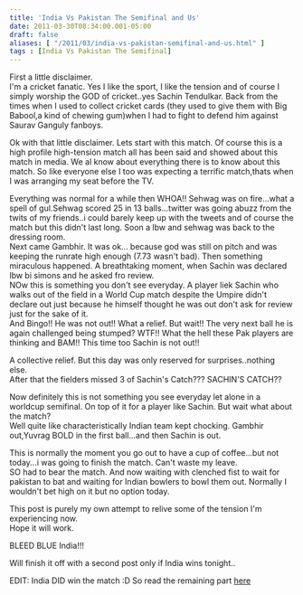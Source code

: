 ```yaml
---
title: 'India Vs Pakistan The Semifinal and Us'
date: 2011-03-30T08:34:00.001-05:00
draft: false
aliases: [ "/2011/03/india-vs-pakistan-semifinal-and-us.html" ]
tags : [India Vs Pakistan The Semifinal]
---
```


First a little disclaimer.  
I'm a cricket fanatic. Yes I like the sport, I like the tension and of course I simply worship the GOD of cricket..yes Sachin Tendulkar. Back from the times when I used to collect cricket cards (they used to give them with Big Babool,a kind of chewing gum)when I had to fight to defend him against Saurav Ganguly fanboys.  
  
Ok with that little disclaimer. Lets start with this match. Of course this is a high profile high-tension match all has been said and showed about this match in media. We al know about everything there is to know about this match. So like everyone else I too was expecting a terrific match,thats when I was arranging my seat before the TV.  
  
Everything was normal for a while then WHOA!! Sehwag was on fire...what a spell of gul.Sehwag scored 25 in 13 balls...twitter was going abuzz from the twits of my friends..i could barely keep up with the tweets and of course the match but this didn't last long. Soon a lbw and sehwag was back to the dressing room.  
Next came Gambhir. It was ok... because god was still on pitch and was keeping the runrate high enough (7.73 wasn't bad). Then something miraculous happened. A breathtaking moment, when Sachin was declared lbw bi simons and he asked fro review.  
NOw this is something you don't see everyday. A player liek Sachin who walks out of the field in a World Cup match despite the Umpire didn't declare out just because he himself thought he was out don't ask for review just for the sake of it.  
And Bingo!! He was not out!! What a relief. But wait!! The very next ball he is again challenged being stumped? WTF!! What the hell these Pak players are thinking and BAM!! This time too Sachin is not out!!  
  
A collective relief. But this day was only reserved for surprises..nothing else.  
After that the fielders missed 3 of Sachin's Catch??? SACHIN'S CATCH??  
  
Now definitely this is not something you see everyday let alone in a worldcup semifinal. On top of it for a player like Sachin. But wait what about the match?  
Well quite like characteristically Indian team kept chocking. Gambhir out,Yuvrag BOLD in the first ball...and then Sachin is out.  
  
This is normally the moment you go out to have a cup of coffee...but not today...i was going to finish the match. Can't waste my leave.  
SO had to bear the match. And now waiting with clenched fist to wait for pakistan to bat and waiting for Indian bowlers to bowl them out. Normally I wouldn't bet high on it but no option today.  
  
This post is purely my own attempt to relive some of the tension I'm experiencing now.  
Hope it will work.  
  
BLEED BLUE India!!!  
  
Will finish it off with a second post only if India wins tonight..  
  
EDIT: India DID win the match :D So read the remaining part [here](http://rkrants.blogspot.com/2011/03/bleed-blue-v2.html)